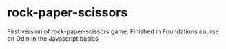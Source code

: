 # rock-paper-scissors
First version of rock-paper-scissors game. Finished in Foundations course on Odin in the Javascript basics. 

